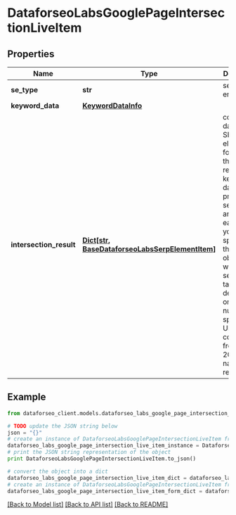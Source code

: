 # DataforseoLabsGooglePageIntersectionLiveItem


## Properties

Name | Type | Description | Notes
------------ | ------------- | ------------- | -------------
**se_type** | **str** | search engine type | [optional] 
**keyword_data** | [**KeywordDataInfo**](KeywordDataInfo.md) |  | [optional] 
**intersection_result** | [**Dict[str, BaseDataforseoLabsSerpElementItem]**](BaseDataforseoLabsSerpElementItem.md) | contains data on the SERP elements found for the returned keyword data will be provided in separate arrays for each URL you specified in the pages object when setting a task; depending on the number of specified URLs, it can contain from 1 to 20 arrays named respectively | [optional] 

## Example

```python
from dataforseo_client.models.dataforseo_labs_google_page_intersection_live_item import DataforseoLabsGooglePageIntersectionLiveItem

# TODO update the JSON string below
json = "{}"
# create an instance of DataforseoLabsGooglePageIntersectionLiveItem from a JSON string
dataforseo_labs_google_page_intersection_live_item_instance = DataforseoLabsGooglePageIntersectionLiveItem.from_json(json)
# print the JSON string representation of the object
print DataforseoLabsGooglePageIntersectionLiveItem.to_json()

# convert the object into a dict
dataforseo_labs_google_page_intersection_live_item_dict = dataforseo_labs_google_page_intersection_live_item_instance.to_dict()
# create an instance of DataforseoLabsGooglePageIntersectionLiveItem from a dict
dataforseo_labs_google_page_intersection_live_item_form_dict = dataforseo_labs_google_page_intersection_live_item.from_dict(dataforseo_labs_google_page_intersection_live_item_dict)
```
[[Back to Model list]](../README.md#documentation-for-models) [[Back to API list]](../README.md#documentation-for-api-endpoints) [[Back to README]](../README.md)


